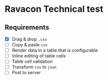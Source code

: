 # Ravacon Technical test

## Requirements

- [x] Drag & drop `.csv`
- [ ] Copy & paste `csv`
- [ ] Render data in a table that is configurable
- [ ] Inline editing of table cells
- [ ] Table cell validation
- [ ] Transform `csv` to `json`
- [ ] Post to server
